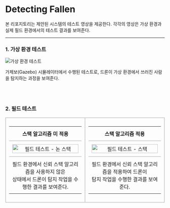 # Detecting Fallen

본 리포지토리는 제안된 시스템의 테스트 영상을 제공한다. 각각의 영상은 가상 환경과 실제 필드 환경에서의 테스트 결과를 보여준다.

---

### 1. 가상 환경 테스트
![가상 환경 테스트](https://github.com/kdykmg/Detecting_Fallen/blob/main/gazebo.gif)

가제보(Gazebo) 시뮬레이터에서 수행된 테스트로, 드론이 가상 환경에서 쓰러진 사람을 탐지하는 과정을 보여준다.</br></br></br></br>



### 2. 필드 테스트
<table style="width: 100%; text-align: center; border-collapse: collapse;">
  <tr>
    <td align="center" width="50%" style="border: 2px solid #ccc; padding: 10px; vertical-align: top;">
      <table style="width: 100%; border-collapse: collapse; border: none; text-align: center;">
        <tr>
          <td style="border-bottom: 2px solid #ccc; padding: 10px;">
            <strong>스택 알고리즘 미 적용</strong>
          </td>
        </tr>
        <tr>
          <td style="padding: 10px;">
            <img src="https://github.com/kdykmg/Detecting_Fallen/blob/main/Non%20Stack.gif" alt="필드 테스트 - 논 스택" style="width: 100%; max-width: 300px;">
          </td>
        </tr>
        <tr>
          <td style="border-top: 2px solid #ccc; padding: 10px;">
            필드 환경에서 신뢰 스택 알고리즘을 사용하지 않은<br> 상태에서 드론이 탐지 작업을 수행한 결과를 보여준다.
          </td>
        </tr>
      </table>
    </td>
    <td align="center" width="50%" style="border: 2px solid #ccc; padding: 10px; vertical-align: top;">
      <table style="width: 100%; border-collapse: collapse; border: none; text-align: center;">
        <tr>
          <td style="border-bottom: 2px solid #ccc; padding: 10px;">
            <strong>스택 알고리즘 적용</strong>
          </td>
        </tr>
        <tr>
          <td style="padding: 10px;">
            <img src="https://github.com/kdykmg/Detecting_Fallen/blob/main/Stack.gif" alt="필드 테스트 - 스택" style="width: 100%; max-width: 300px;">
          </td>
        </tr>
        <tr>
          <td style="border-top: 2px solid #ccc; padding: 10px;">
            필드 환경에서 신뢰 스택 알고리즘을 적용하여 드론이<br> 탐지 작업을 수행한 결과를 보여준다.
          </td>
        </tr>
      </table>
    </td>
  </tr>
</table>
